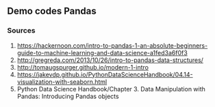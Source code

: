 ## Demo codes Pandas

### Sources

1. https://hackernoon.com/intro-to-pandas-1-an-absolute-beginners-guide-to-machine-learning-and-data-science-a1fed3a6f0f3
2. http://gregreda.com/2013/10/26/intro-to-pandas-data-structures/
3. http://tomaugspurger.github.io/modern-1-intro
4. https://jakevdp.github.io/PythonDataScienceHandbook/04.14-visualization-with-seaborn.html
5. Python Data Science Handbook/Chapter 3. Data Manipulation with Pandas: Introducing Pandas objects
